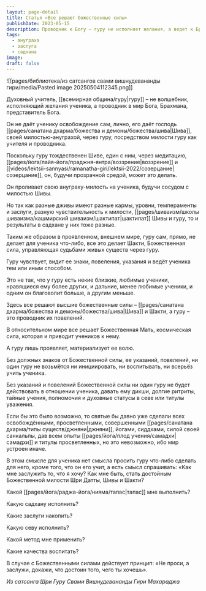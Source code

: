 ```yaml
---
layout: page-detail
title: Статья «Все решают божественные силы»
publishDate: 2023-05-15
description: Проводник к Богу – гуру не исполняет желания, а ведет к Брахману, являясь сосудом милости Шивы и Шакти. Освобождение дает не гуру, а Господь через него, в зависимости от заслуг и кармы ученика. Все действия гуру определяются волей Божественной силы – он лишь проявляет ее указания, а не действует по личному выбору. Ученику важно не просить, а заслужить милость через садхану, тапас и развитие качеств.
tags:
  - ануграха
  - заслуга
  - садхана
image: 
draft: false
---
```

![[pages/библиотека/из сатсангов свами вишнудевананды гири/media/Pasted image 20250504112345.png]]
  
 Духовный учитель, [[всемирная община/гуру|гуру]] – не волшебник, исполняющий желания ученика, а проводник в мир Бога, Брахмана, представитель Бога.

 Он не даёт ученику освобождение сам, лично, его даёт господь [[pages/санатана дхарма/божества и демоны/божества/шива|Шива]], своей милостью-ануграхой, через гуру, посредством милости гуру как учителя и проводника.

 Поскольку гуру тождественен Шиве, един с ним, через медитацию, [[pages/йога/лайя-йога/праджня-янтра/воззрение|воззрение]] и [[videos/lektsii-sannyasi/ramanatha-giri/lektsii-2022/созерцание|созерцание]], он, будучи прозрачной средой, может это делать.

 Он проливает свою ануграху-милость на ученика, будучи сосудом с милостью Шивы.

 Но так как разные дживы имеют разные кармы, уровни, темпераменты и заслуги, разную чувствительность к милости, [[pages/шиваизм/школы шиваизма/кашмирский шиваизм/шактипат|шактипат]] Шивы и гуру, то и результаты в садхане у них тоже разные.

 Таким же образом в проявленном, внешнем мире, гуру сам, прямо, не делает для ученика что-либо, все это делает Шакти, Божественная сила, управляющая судьбами живых существ через гуру.

 Гуру чувствует, видит ее знаки, повеления, указания и ведёт ученика тем или иным способом.

 Это не так, что у гуру есть некие близкие, любимые ученики, нравящиеся ему более других, и дальние, менее любимые ученики, и одним он благоволит больше, а другим меньше.

 Здесь все решают высшие божественные силы – [[pages/санатана дхарма/божества и демоны/божества/шива|Шива]] и Шакти, а гуру – это проводник их повелений. 

 В относительном мире все решает Божественная Мать, космическая сила, которая и приводит учеников к нему.

 А гуру лишь проявляет, материализует ее волю.

 Без должных знаков от Божественной силы, ее указаний, повелений, ни один гуру не возьмётся ни инициировать, ни воспитывать, ни всерьёз учить ученика.

 Без указаний и повелений Божественной силы ни один гуру не будет действовать в отношении ученика, давать ему дикши, долгие ритриты, тайные учения, полномочия и духовные статусы в севе или титулы уважения.

 Если бы это было возможно, то святые бы давно уже сделали всех освобождёнными, просветленными, совершенными [[pages/санатана дхарма/типы существ/джняни|джняни]], йогами, сиддхами, силой своей санкальпы, дав всем опыты [[pages/йога/плод учения/самадхи|самадхи]] и титулы просветленных, но это невозможно, ибо мир устроен иначе.

 В этом смысле для ученика нет смысла просить гуру что-либо сделать для него, кроме того, что он его учит, а есть смысл спрашивать: «Как мне заслужить то, что я хочу? Как мне быть, стать достойным Божественной милости Шри Датты, Шивы и Шакти?

 Какой [[pages/йога/раджа-йога/нияма/тапас|тапас]] мне выполнить? 

 Какую садхану исполнить?

 Какие заслуги накопить?

 Какую севу исполнить?

 Какой метод мне применить?

 Какие качества воспитать?

 В случае с Божественными силами действует принцип: «Не проси, а заслужи, докажи, что достоин того, чего ты хочешь».

*Из сатсанга Шри Гуру Свами Вишнудевананды Гири Махараджа*

